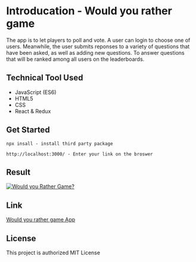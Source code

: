 # Introducation - Would you rather game

The app is to let players to poll and vote. A user can login to choose one of users. Meanwhile, the user submits reponses to a variety of questions that have been asked, as well as adding new questions. To answer questions that will be ranked among all users on the leaderboards. 


## Technical Tool Used

* JavaScript (ES6)
* HTML5
* CSS
* React & Redux

## Get Started

```
npx insall - install third party package
```

```
http://localhost:3000/ - Enter your link on the broswer
```

## Result

[![Would you Rather Game?](https://i.imgur.com/vKb2F1B.png)](https://youtu.be/4hBVIb3rV54)

## Link 
[Would you rather game App]()

## License

This project is authorized MIT License
